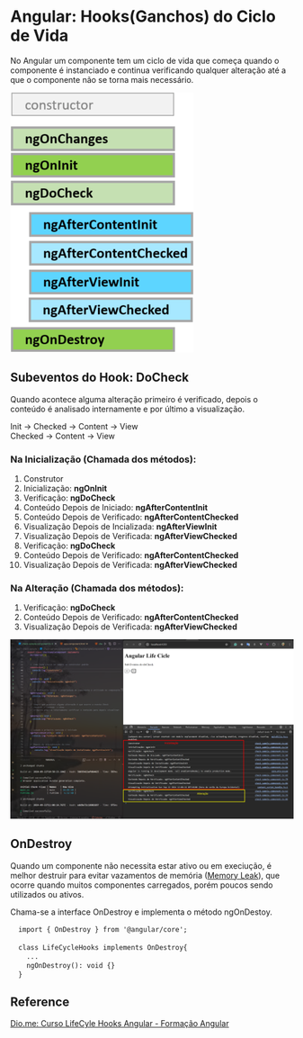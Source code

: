 # Angular: Hooks(Ganchos) do Ciclo de Vida
No Angular um componente tem um ciclo de vida que começa quando o componente é instanciado e continua verificando qualquer alteração até a que o componente não se torna mais necessário.

![Angular: Hooks do Ciclo de Vida](./assets/hooks-in-sequence.png)

## Subeventos do Hook: DoCheck

<p> Quando acontece alguma alteração primeiro é verificado, depois o conteúdo é analisado internamente e por último a visualização.</p>

 Init -> Checked -> Content -> View<br>
 Checked -> Content -> View


### Na Inicialização (Chamada dos métodos): 
1. Construtor
2. Inicialização: **ngOnInit**
3. Verificação: **ngDoCheck**
4. Conteúdo Depois de Iniciado: **ngAfterContentInit**
5. Conteúdo Depois de Verificado: **ngAfterContentChecked**
6. Visualização Depois de Incializada: **ngAfterViewInit**
7. Visualização Depois de Verificada: **ngAfterViewChecked**
8. Verificação: **ngDoCheck**
9. Conteúdo Depois de Verificado: **ngAfterContentChecked**
10. Visualização Depois de Verificada: **ngAfterViewChecked**
    
### Na Alteração (Chamada dos métodos): 
1. Verificação: **ngDoCheck**
2. Conteúdo Depois de Verificado: **ngAfterContentChecked**
3. Visualização Depois de Verificada: **ngAfterViewChecked**

![Subeventos do Hook DoCheck](./assets/subeventos-do-checked.png)

## OnDestroy
Quando um componente não necessita estar ativo ou em execiução, é melhor destruir para evitar vazamentos de memória ([Memory Leak](https://wscld.medium.com/memory-leak-no-angular-0049675367db#:~:text=Vazamentos%20de%20mem%C3%B3ria%20no%20Angular,%2C%20potencialmente%2C%20falhas%20na%20aplica%C3%A7%C3%A3o.)), que ocorre quando muitos componentes carregados, porém poucos sendo utilizados ou ativos.

Chama-se a interface OnDestroy e implementa o método ngOnDestoy.

````
  import { OnDestroy } from '@angular/core';

  class LifeCycleHooks implements OnDestroy{
    ...
    ngOnDestroy(): void {}
  }
````

## Reference
[Dio.me: Curso LifeCyle Hooks Angular - Formação Angular](https://web.dio.me/course/631a4bdc-6090-4c60-b982-c3096626c783/learning/5a5421bf-b160-4b7a-b23f-03188b1d9991?back=/track/formacao-angular-developer&tab=undefined&moduleId=undefined)
